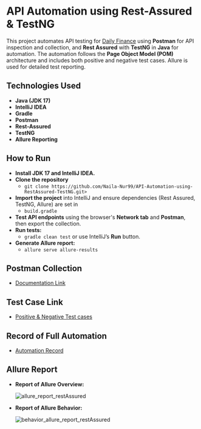 # API Automation using Rest-Assured & TestNG

This project automates API testing for [Daily Finance](https://dailyfinance.roadtocareer.net/) using **Postman** for API inspection and collection, and **Rest Assured** with **TestNG** in **Java** for automation. The automation follows the **Page Object Model (POM)** architecture and includes both positive and negative test cases. Allure is used for detailed test reporting.

## Technologies Used

- **Java (JDK 17)**
- **IntelliJ IDEA**
- **Gradle**
- **Postman**
- **Rest-Assured**
- **TestNG**
- **Allure Reporting**

## How to Run

- **Install JDK 17 and IntelliJ IDEA.**   
- **Clone the repository**  
   - `git clone https://github.com/Naila-Nur99/API-Automation-using-RestAssured-TestNG.git>`
- **Import the project** into IntelliJ and ensure dependencies (Rest Assured, TestNG, Allure) are set in
  - `build.gradle `
- **Test API endpoints** using the browser's **Network tab** and **Postman**, then export the collection.
- **Run tests:**  
   - `gradle clean test` or use IntelliJ’s **Run** button. 
- **Generate Allure report:**
   - `allure serve allure-results` 
  

## Postman Collection 

   - [Documentation Link](https://documenter.getpostman.com/view/42658049/2sB2j1hCNe)

## Test Case Link

   - [Positive & Negative Test cases](https://docs.google.com/spreadsheets/d/1dr7RvuN9tX1pcBNIJOhe7lCzDD8CR_44/edit?usp=drive_link&ouid=105680020578634715377&rtpof=true&sd=true) 

## Record of Full Automation 

   - [Automation Record](https://drive.google.com/file/d/1-1heTJl4hmBBld0EiTpk2_6uCFj1ofe2/view?usp=sharing)

## Allure Report 
   
- **Report of Allure Overview:**
  
  ![allure_report_restAssured](https://github.com/user-attachments/assets/3c4bceaf-c496-4272-a3f9-4c480f1cc87c)


- **Report of Allure Behavior:**
  
  ![behavior_allure_report_restAssured](https://github.com/user-attachments/assets/a02b6a04-3938-43ff-bc9b-d5fe1848a1ec)


  
